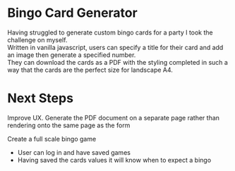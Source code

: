 # Bingo Card Generator

Having struggled to generate custom bingo cards for a party I took the challenge on myself.  
Written in vanilla javascript, users can specify a title for their card and add an image then generate a specified number.  
They can download the cards as a PDF with the styling completed in such a way that the cards are the perfect size for landscape A4.  


# Next Steps

Improve UX. Generate the PDF document on a separate page rather than rendering onto the same page as the form  

Create a full scale bingo game  
- User can log in and have saved games
- Having saved the cards values it will know when to expect a bingo
